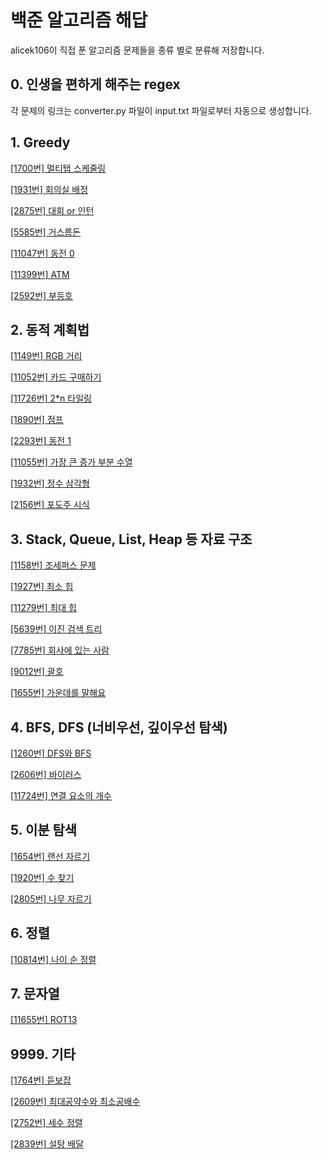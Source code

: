 # 백준 알고리즘 해답

alicek106이 직접 푼 알고리즘 문제들을 종류 별로 분류해 저장합니다.

## 0. 인생을 편하게 해주는 regex
각 문제의 링크는 converter.py 파일이 input.txt 파일로부터 자동으로 생성합니다.

## 1. Greedy

[[1700번] 멀티탭 스케줄링](https://github.com/alicek106/bj-algorithm-solutions/blob/master/src/1-greedy-1700.cpp)

[[1931번] 회의실 배정](https://github.com/alicek106/bj-algorithm-solutions/blob/master/src/1-greedy-1931.cpp)

[[2875번] 대회 or 인턴](https://github.com/alicek106/bj-algorithm-solutions/blob/master/src/1-greedy-2875.cpp)

[[5585번] 거스름돈](https://github.com/alicek106/bj-algorithm-solutions/blob/master/src/1-greedy-5585.cpp)

[[11047번] 동전 0](https://github.com/alicek106/bj-algorithm-solutions/blob/master/src/1-greedy-11047.cpp)

[[11399번] ATM](https://github.com/alicek106/bj-algorithm-solutions/blob/master/src/1-greedy-11399.cpp)

[[2592번] 부등호](https://github.com/alicek106/bj-algorithm-solutions/blob/master/src/1-greedy-2592.py)

## 2. 동적 계획법

[[1149번] RGB 거리](https://github.com/alicek106/bj-algorithm-solutions/blob/master/src/2-dp-1149.cpp)

[[11052번] 카드 구매하기](https://github.com/alicek106/bj-algorithm-solutions/blob/master/src/2-dp-11052.cpp)

[[11726번] 2*n 타일링](https://github.com/alicek106/bj-algorithm-solutions/blob/master/src/2-dp-11726.cpp)

[[1890번] 점프](https://github.com/alicek106/bj-algorithm-solutions/blob/master/src/2-dp-1890.py)

[[2293번] 동전 1](https://github.com/alicek106/bj-algorithm-solutions/blob/master/src/2-dp-2293.py)

[[11055번] 가장 큰 증가 부분 수열](https://github.com/alicek106/bj-algorithm-solutions/blob/master/src/2-dp-11055.py)

[[1932번] 정수 삼각형](https://github.com/alicek106/bj-algorithm-solutions/blob/master/src/2-dp-1932.py)

[[2156번] 포도주 시식](https://github.com/alicek106/bj-algorithm-solutions/blob/master/src/2-dp-2156py)

## 3. Stack, Queue, List, Heap 등 자료 구조

[[1158번] 조세퍼스 문제](https://github.com/alicek106/bj-algorithm-solutions/blob/master/src/3-data-structure-1158.cpp)

[[1927번] 최소 힙](https://github.com/alicek106/bj-algorithm-solutions/blob/master/src/3-data-structure-1927.cpp)

[[11279번] 최대 힙](https://github.com/alicek106/bj-algorithm-solutions/blob/master/src/3-data-structure-11279.cpp)

[[5639번] 이진 검색 트리](https://github.com/alicek106/bj-algorithm-solutions/blob/master/src/3-data-structure-5639.cpp)

[[7785번] 회사에 있는 사람](https://github.com/alicek106/bj-algorithm-solutions/blob/master/src/3-data-structure-7785.cpp)

[[9012번] 괄호](https://github.com/alicek106/bj-algorithm-solutions/blob/master/src/3-data-structure-9012.cpp)

[[1655번] 가운데를 말해요](https://github.com/alicek106/bj-algorithm-solutions/blob/master/src/3-data-structure-1655.py)

## 4. BFS, DFS (너비우선, 깊이우선 탐색)

[[1260번] DFS와 BFS](https://github.com/alicek106/bj-algorithm-solutions/blob/master/src/4-bfs-dfs-1260.cpp)

[[2606번] 바이러스](https://github.com/alicek106/bj-algorithm-solutions/blob/master/src/4-bfs-dfs-2606.cpp)

[[11724번] 연결 요소의 개수](https://github.com/alicek106/bj-algorithm-solutions/blob/master/src/4-bfs-dfs-11724.cpp)

## 5. 이분 탐색

[[1654번] 랜선 자르기](https://github.com/alicek106/bj-algorithm-solutions/blob/master/src/5-binary-search-1654.cpp)

[[1920번] 수 찾기](https://github.com/alicek106/bj-algorithm-solutions/blob/master/src/5-binary-search-1920.cpp)

[[2805번] 나무 자르기](https://github.com/alicek106/bj-algorithm-solutions/blob/master/src/5-binary-search-2805.cpp)

## 6. 정렬

[[10814번] 나이 순 정렬](https://github.com/alicek106/bj-algorithm-solutions/blob/master/src/6-sort-10814.cpp)

## 7. 문자열

[[11655번] ROT13](https://github.com/alicek106/bj-algorithm-solutions/blob/master/src/7-str-11655.py)

## 9999. 기타

[[1764번] 듣보잡](https://github.com/alicek106/bj-algorithm-solutions/blob/master/src/9999-etc-1764.cpp)

[[2609번] 최대공약수와 최소공배수](https://github.com/alicek106/bj-algorithm-solutions/blob/master/src/9999-etc-2609.cpp)

[[2752번] 세수 정렬](https://github.com/alicek106/bj-algorithm-solutions/blob/master/src/9999-etc-2752.cpp)

[[2839번] 설탕 배달](https://github.com/alicek106/bj-algorithm-solutions/blob/master/src/9999-etc-2839.cpp)


